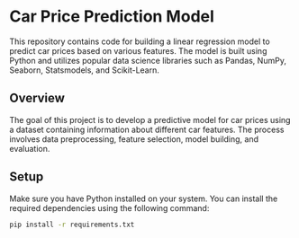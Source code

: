 # Car Price Prediction Model

This repository contains code for building a linear regression model to predict car prices based on various features. The model is built using Python and utilizes popular data science libraries such as Pandas, NumPy, Seaborn, Statsmodels, and Scikit-Learn.

## Overview

The goal of this project is to develop a predictive model for car prices using a dataset containing information about different car features. The process involves data preprocessing, feature selection, model building, and evaluation.

## Setup

Make sure you have Python installed on your system. You can install the required dependencies using the following command:

```bash
pip install -r requirements.txt



